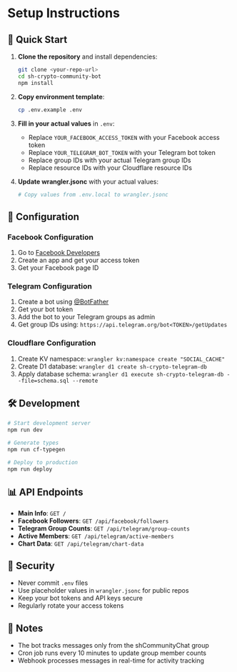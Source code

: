 # Setup Instructions

## 🚀 Quick Start

1. **Clone the repository** and install dependencies:
   ```bash
   git clone <your-repo-url>
   cd sh-crypto-community-bot
   npm install
   ```

2. **Copy environment template**:
   ```bash
   cp .env.example .env
   ```

3. **Fill in your actual values** in `.env`:
   - Replace `YOUR_FACEBOOK_ACCESS_TOKEN` with your Facebook access token
   - Replace `YOUR_TELEGRAM_BOT_TOKEN` with your Telegram bot token
   - Replace group IDs with your actual Telegram group IDs
   - Replace resource IDs with your Cloudflare resource IDs

4. **Update wrangler.jsonc** with your actual values:
   ```bash
   # Copy values from .env.local to wrangler.jsonc
   ```

## 🔧 Configuration

### Facebook Configuration
1. Go to [Facebook Developers](https://developers.facebook.com/)
2. Create an app and get your access token
3. Get your Facebook page ID

### Telegram Configuration
1. Create a bot using [@BotFather](https://t.me/BotFather)
2. Get your bot token
3. Add the bot to your Telegram groups as admin
4. Get group IDs using: `https://api.telegram.org/bot<TOKEN>/getUpdates`

### Cloudflare Configuration
1. Create KV namespace: `wrangler kv:namespace create "SOCIAL_CACHE"`
2. Create D1 database: `wrangler d1 create sh-crypto-telegram-db`
3. Apply database schema: `wrangler d1 execute sh-crypto-telegram-db --file=schema.sql --remote`

## 🛠️ Development

```bash
# Start development server
npm run dev

# Generate types
npm run cf-typegen

# Deploy to production
npm run deploy
```

## 📊 API Endpoints

- **Main Info**: `GET /`
- **Facebook Followers**: `GET /api/facebook/followers`
- **Telegram Group Counts**: `GET /api/telegram/group-counts`
- **Active Members**: `GET /api/telegram/active-members`
- **Chart Data**: `GET /api/telegram/chart-data`

## 🔐 Security

- Never commit `.env` files
- Use placeholder values in `wrangler.jsonc` for public repos
- Keep your bot tokens and API keys secure
- Regularly rotate your access tokens

## 📝 Notes

- The bot tracks messages only from the shCommunityChat group
- Cron job runs every 10 minutes to update group member counts
- Webhook processes messages in real-time for activity tracking